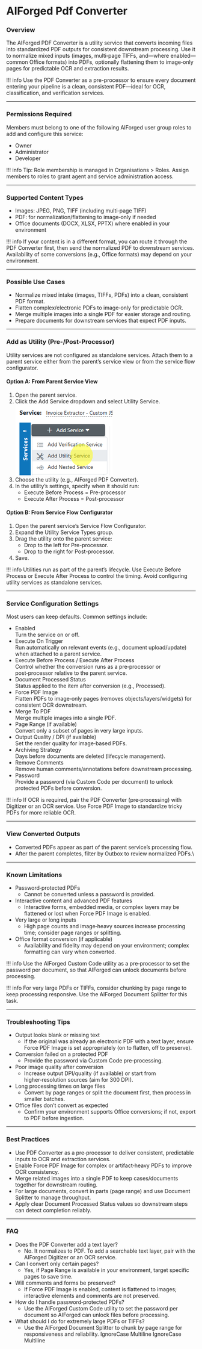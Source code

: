 # AIForged Pdf Converter

### Overview

The AIForged PDF Converter is a utility service that converts incoming files into standardized PDF outputs for consistent downstream processing. Use it to normalize mixed inputs (images, multi‑page TIFFs, and—where enabled—common Office formats) into PDFs, optionally flattening them to image‑only pages for predictable OCR and extraction results.

!!! info
    Use the PDF Converter as a pre-processor to ensure every document entering your pipeline is a clean, consistent PDF—ideal for OCR, classification, and verification services.

***

### Permissions Required

Members must belong to one of the following AIForged user group roles to add and configure this service:

* Owner
* Administrator
* Developer

!!! info
    Tip: Role membership is managed in Organisations > Roles. Assign members to roles to grant agent and service administration access.

***

### Supported Content Types

* Images: JPEG, PNG, TIFF (including multi‑page TIFF)
* PDF: for normalization/flattening to image‑only if needed
* Office documents (DOCX, XLSX, PPTX) where enabled in your environment

!!! info
    If your content is in a different format, you can route it through the PDF Converter first, then send the normalized PDF to downstream services. Availability of some conversions (e.g., Office formats) may depend on your environment.

***

### Possible Use Cases

* Normalize mixed intake (images, TIFFs, PDFs) into a clean, consistent PDF format.
* Flatten complex/electronic PDFs to image‑only for predictable OCR.
* Merge multiple images into a single PDF for easier storage and routing.
* Prepare documents for downstream services that expect PDF inputs.

***

### Add as Utility (Pre-/Post-Processor)

Utility services are not configured as standalone services. Attach them to a parent service either from the parent’s service view or from the service flow configurator.

#### Option A: From Parent Service View

1. Open the parent service.
2. Click the Add Service dropdown and select Utility Service.\
   ![](../../assets/image%20%28288%29.png)&#x20;
3. Choose the utility (e.g., AIForged PDF Converter).
4. In the utility’s settings, specify when it should run:
   * Execute Before Process = Pre-processor
   * Execute After Process = Post-processor

#### Option B: From Service Flow Configurator

1. Open the parent service’s Service Flow Configurator.
2. Expand the Utility Service Types group.&#x20;
3. Drag the utility onto the parent service:
   * Drop to the left for Pre-processor.
   * Drop to the right for Post-processor.&#x20;
4. Save.

!!! info
    Utilities run as part of the parent’s lifecycle. Use Execute Before Process or Execute After Process to control the timing. Avoid configuring utility services as standalone services.

***

### Service Configuration Settings

Most users can keep defaults. Common settings include:

* Enabled\
  Turn the service on or off.
* Execute On Trigger\
  Run automatically on relevant events (e.g., document upload/update) when attached to a parent service.
* Execute Before Process / Execute After Process\
  Control whether the conversion runs as a pre‑processor or post‑processor relative to the parent service.
* Document Processed Status\
  Status applied to the item after conversion (e.g., Processed).
* Force PDF Image\
  Flatten PDFs to image‑only pages (removes objects/layers/widgets) for consistent OCR downstream.
* Merge To PDF\
  Merge multiple images into a single PDF.
* Page Range (if available)\
  Convert only a subset of pages in very large inputs.
* Output Quality / DPI (if available)\
  Set the render quality for image‑based PDFs.
* Archiving Strategy\
  Days before documents are deleted (lifecycle management).
* Remove Comments\
  Remove human comments/annotations before downstream processing.
* Password\
  Provide a password (via Custom Code per document) to unlock protected PDFs before conversion.

!!! info
    If OCR is required, pair the PDF Converter (pre‑processing) with Digitizer or an OCR service. Use Force PDF Image to standardize tricky PDFs for more reliable OCR.

***

### View Converted Outputs

* Converted PDFs appear as part of the parent service’s processing flow.
* After the parent completes, filter by Outbox to review normalized PDFs.\


***

### Known Limitations

* Password‑protected PDFs
  * Cannot be converted unless a password is provided.
* Interactive content and advanced PDF features
  * Interactive forms, embedded media, or complex layers may be flattened or lost when Force PDF Image is enabled.
* Very large or long inputs
  * High page counts and image‑heavy sources increase processing time; consider page ranges or splitting.
* Office format conversion (if applicable)
  * Availability and fidelity may depend on your environment; complex formatting can vary when converted.

!!! info
    Use the AIForged Custom Code utility as a pre‑processor to set the password per document, so that AIForged can unlock documents before processing.

!!! info
    For very large PDFs or TIFFs, consider chunking by page range to keep processing responsive. Use the AIForged Document Splitter for this task.

***

### Troubleshooting Tips

* Output looks blank or missing text
  * If the original was already an electronic PDF with a text layer, ensure Force PDF Image is set appropriately (on to flatten, off to preserve).
* Conversion failed on a protected PDF
  * Provide the password via Custom Code pre‑processing.
* Poor image quality after conversion
  * Increase output DPI/quality (if available) or start from higher‑resolution sources (aim for 300 DPI).
* Long processing times on large files
  * Convert by page ranges or split the document first, then process in smaller batches.
* Office files don’t convert as expected
  * Confirm your environment supports Office conversions; if not, export to PDF before ingestion.

***

### Best Practices

* Use PDF Converter as a pre‑processor to deliver consistent, predictable inputs to OCR and extraction services.
* Enable Force PDF Image for complex or artifact‑heavy PDFs to improve OCR consistency.
* Merge related images into a single PDF to keep cases/documents together for downstream routing.
* For large documents, convert in parts (page range) and use Document Splitter to manage throughput.
* Apply clear Document Processed Status values so downstream steps can detect completion reliably.

***

### FAQ

* Does the PDF Converter add a text layer?
  * No. It normalizes to PDF. To add a searchable text layer, pair with the AIForged Digitizer or an OCR service.
* Can I convert only certain pages?
  * Yes, if Page Range is available in your environment, target specific pages to save time.
* Will comments and forms be preserved?
  * If Force PDF Image is enabled, content is flattened to images; interactive elements and comments are not preserved.
* How do I handle password‑protected PDFs?
  * Use the AIForged Custom Code utility to set the password per document so AIForged can unlock files before processing.
* What should I do for extremely large PDFs or TIFFs?
  * Use the AIForged Document Splitter to chunk by page range for responsiveness and reliability.
 IgnoreCase Multiline IgnoreCase Multiline


